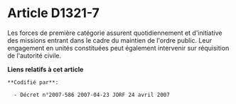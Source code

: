 # Article D1321-7

Les forces de première catégorie assurent quotidiennement et d'initiative des missions entrant dans le cadre du maintien de
l'ordre public. Leur engagement en unités constituées peut également intervenir sur réquisition de l'autorité civile.

**Liens relatifs à cet article**

	**Codifié par**:

	  - Décret n°2007-586 2007-04-23 JORF 24 avril 2007
